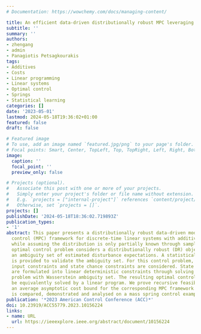 ```yaml
---
# Documentation: https://wowchemy.com/docs/managing-content/

title: An efficient data-driven distributionally robust MPC leveraging linear programming
subtitle: ''
summary: ''
authors:
- zhengang
- admin
- Panagiotis Petsagkourakis
tags:
- Additives
- Costs
- Linear programming
- Linear systems
- Optimal control
- Springs
- Statistical learning
categories: []
date: '2023-05-01'
lastmod: 2024-05-18T19:36:02+01:00
featured: false
draft: false

# Featured image
# To use, add an image named `featured.jpg/png` to your page's folder.
# Focal points: Smart, Center, TopLeft, Top, TopRight, Left, Right, BottomLeft, Bottom, BottomRight.
image:
  caption: ''
  focal_point: ''
  preview_only: false

# Projects (optional).
#   Associate this post with one or more of your projects.
#   Simply enter your project's folder or file name without extension.
#   E.g. `projects = ["internal-project"]` references `content/project/deep-learning/index.md`.
#   Otherwise, set `projects = []`.
projects: []
publishDate: '2024-05-18T18:36:02.719893Z'
publication_types:
- '1'
abstract: This paper presents a distributionally robust data-driven model predictive
  control (MPC) framework for discrete-time linear systems with additive disturbances,
  while assuming the distribution is only partially known through samples. The corresponding
  optimal control problem considers a distributionally robust (DR) objective over
  an ambiguity set of estimated disturbance expectations. A statistical learning bound
  is provided to validate the ambiguity set. For this control problem, polytopic hard
  input constraints and state chance constraints are considered. State chance constraints
  are formulated into linear deterministic constraints through solving a DR optimization
  problem with Wasserstein ambiguity set. The resulting optimal control problem can
  be equivalently solved by a linear program. We prove recursive feasibility and provide
  an average asymptotic cost bound for the corresponding MPC framework. The method
  is compared, demonstrated and analysed on a mass spring control example.
publication: '*2023 American Control Conference (ACC)*'
doi: 10.23919/ACC55779.2023.10156224
links:
- name: URL
  url: https://ieeexplore.ieee.org/abstract/document/10156224
---
```

